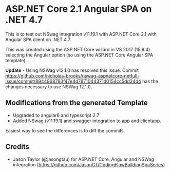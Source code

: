 # ASP.NET Core 2.1 Angular SPA on .NET 4.7

This is to test out NSwag integration v11.19.1 with ASP.NET Core 2.1 with Angular SPA client on .NET 4.7.

This was created using the ASP.NET Core wizard in VS 2017 (15.8.4) selecting the Angular option (so using the ASP.NET Core Angular SPA template).

**Update** - Using NSWag v12.1.0 has resolved this issue.  Commit https://github.com/nicholas-brooks/nswag-aspnetcore-netfull-issue/commit/8944968793f47e4d7871044371d0154cc5dd34d4 has the changes necessary to use NSWag 12.1.0.

## Modifications from the generated Template

 - Upgraded to angular6 and typescript 2.7
 - Added NSwag (v11.19.1) and swagger integration to app and clientapp.

Easiest way to see the differences is to diff the commits.


## Credits

 - Jason Taylor (@jasongtau) for ASP.NET Core, Angular and NSWag integration (https://github.com/JasonGT/CodingFlowBuildingSpaSeries)

